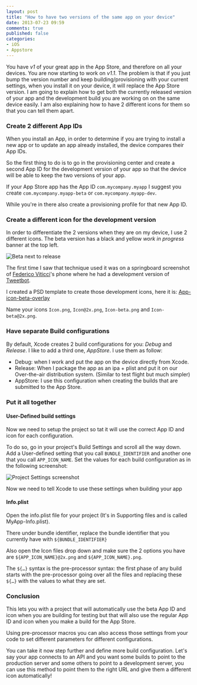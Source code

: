 ```yaml
---
layout: post
title: "How to have two versions of the same app on your device"
date: 2013-07-23 09:59
comments: true
published: false
categories:
- iOS
- Appstore
---
```


You have *v1* of your great app in the App Store, and therefore on all your devices. You are now starting to work on *v1.1*. The problem is that if you just bump the version number and keep building/provisioning with your current settings, when you install it on your device, it will replace the App Store version. I am going to explain how to get both the currently released version of your app and the development build you are working on on the same device easily. I am also explaining how to have 2 different icons for them so that you can tell them apart.

<!--more-->

### Create 2 different App IDs
When you install an App, in order to determine if you are trying to install a new app or to update an app already installed, the device compares their App IDs.

So the first thing to do is to go in the provisioning center and create a second App ID for the development version of your app so that the device will be able to keep the two versions of your app.

If your App Store app has the App ID `com.mycompany.myapp` I suggest you create `com.mycompany.myapp-beta` or `com.mycompany.myapp-dev`.

While you're in there also create a provisioning profile for that new App ID.

### Create a different icon for the development version
In order to differentiate the 2 versions when they are on my device, I use 2 different icons. The beta version has a black and yellow *work in progress* banner at the top left.

![Beta next to release](http://f.cl.ly/items/1g0n2k3i2Z2f1u10423F/Beta-next-to-release.jpg)

The first time I saw that technique used it was on a springboard screenshot of [Federico Viticci](http://twitter.com/viticci)'s phone where he had a development version of [Tweetbot](http://tapbots.com/software/tweetbot/).

I created a PSD template to create those development icons, here it is: [App-icon-beta-overlay](http://cl.ly/3x1Y0s0q2m3T/download/App%20Icon%20Beta%20Overlay.psd)

Name your icons `Icon.png`, `Icon@2x.png`, `Icon-beta.png` and `Icon-beta@2x.png`.

### Have separate Build configurations
By default, Xcode creates 2 build configurations for you: *Debug* and *Release*. I like to add a third one, *AppStore*. I use them as follow:

- Debug: when I work and put the app on the device directly from Xcode.
- Release: When I package the app as an ipa + plist and put it on our Over-the-air distribution system. (Similar to test flight but much simpler)
- AppStore: I use this configuration when creating the builds that are submitted to the App Store.

### Put it all together
#### User-Defined build settings
Now we need to setup the project so tat it will use the correct App ID and icon for each configuration.

To do so, go in your project's Build Settings and scroll all the way down. Add a User-defined setting that you call `BUNDLE_IDENTIFIER` and another one that you call `APP_ICON_NAME`. Set the values for each build configuration as in the following screenshot:

![Project Settings screenshot](http://f.cl.ly/items/3v3T3W230B1v2K0M2m1c/Screen%20Shot%202013-07-23%20at%2011.12.16%20AM.png)

Now we need to tell Xcode to use these settings when building your app

#### Info.plist
Open the info.plist file for your project (It's in Supporting files and is called MyApp-Info.plist).

There under bundle identifier, replace the bundle identifier that you currently have with `${BUNDLE_IDENTIFIER}`

Also open the Icon files drop down and make sure the 2 options you have are `${APP_ICON_NAME}@2x.png` and `${APP_ICON_NAME}.png`.

The `${…}` syntax is the pre-processor syntax: the first phase of any build starts with the pre-processor going over all the files and replacing these `${…}` with the values to what they are set.

### Conclusion
This lets you with a project that will automatically use the beta App ID and icon when you are building for testing but that will also use the regular App ID and icon when you make a build for the App Store.

Using pre-processor macros you can also access those settings from your code to set different parameters for different configurations.

You can take it now step further and define more build configuration. Let's say your app connects to an API and you want some builds to point to the production server and some others to point to a development server, you can use this method to point them to the right URL and give them a different icon automatically!